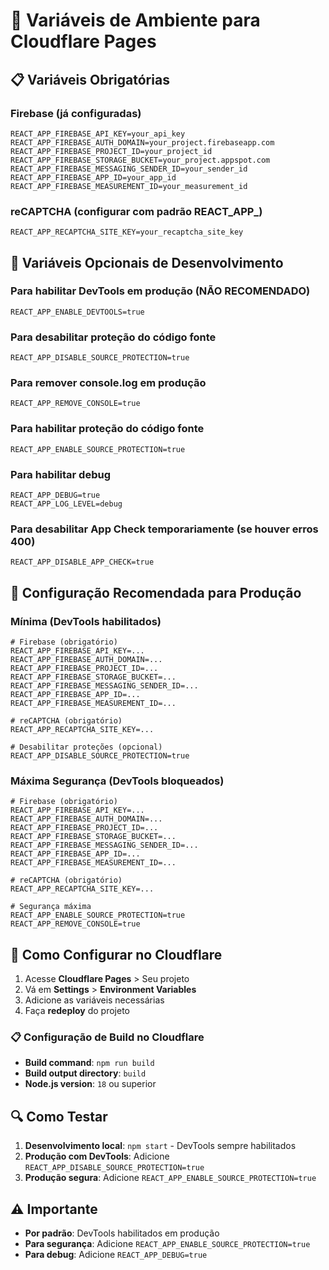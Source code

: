 # 🔧 Variáveis de Ambiente para Cloudflare Pages

## 📋 **Variáveis Obrigatórias**

### Firebase (já configuradas)
```
REACT_APP_FIREBASE_API_KEY=your_api_key
REACT_APP_FIREBASE_AUTH_DOMAIN=your_project.firebaseapp.com
REACT_APP_FIREBASE_PROJECT_ID=your_project_id
REACT_APP_FIREBASE_STORAGE_BUCKET=your_project.appspot.com
REACT_APP_FIREBASE_MESSAGING_SENDER_ID=your_sender_id
REACT_APP_FIREBASE_APP_ID=your_app_id
REACT_APP_FIREBASE_MEASUREMENT_ID=your_measurement_id
```

### reCAPTCHA (configurar com padrão REACT_APP_)
```
REACT_APP_RECAPTCHA_SITE_KEY=your_recaptcha_site_key
```

## 🔧 **Variáveis Opcionais de Desenvolvimento**

### Para habilitar DevTools em produção (NÃO RECOMENDADO)
```
REACT_APP_ENABLE_DEVTOOLS=true
```

### Para desabilitar proteção do código fonte
```
REACT_APP_DISABLE_SOURCE_PROTECTION=true
```

### Para remover console.log em produção
```
REACT_APP_REMOVE_CONSOLE=true
```

### Para habilitar proteção do código fonte
```
REACT_APP_ENABLE_SOURCE_PROTECTION=true
```

### Para habilitar debug
```
REACT_APP_DEBUG=true
REACT_APP_LOG_LEVEL=debug
```

### Para desabilitar App Check temporariamente (se houver erros 400)
```
REACT_APP_DISABLE_APP_CHECK=true
```

## 🎯 **Configuração Recomendada para Produção**

### Mínima (DevTools habilitados)
```
# Firebase (obrigatório)
REACT_APP_FIREBASE_API_KEY=...
REACT_APP_FIREBASE_AUTH_DOMAIN=...
REACT_APP_FIREBASE_PROJECT_ID=...
REACT_APP_FIREBASE_STORAGE_BUCKET=...
REACT_APP_FIREBASE_MESSAGING_SENDER_ID=...
REACT_APP_FIREBASE_APP_ID=...
REACT_APP_FIREBASE_MEASUREMENT_ID=...

# reCAPTCHA (obrigatório)
REACT_APP_RECAPTCHA_SITE_KEY=...

# Desabilitar proteções (opcional)
REACT_APP_DISABLE_SOURCE_PROTECTION=true
```

### Máxima Segurança (DevTools bloqueados)
```
# Firebase (obrigatório)
REACT_APP_FIREBASE_API_KEY=...
REACT_APP_FIREBASE_AUTH_DOMAIN=...
REACT_APP_FIREBASE_PROJECT_ID=...
REACT_APP_FIREBASE_STORAGE_BUCKET=...
REACT_APP_FIREBASE_MESSAGING_SENDER_ID=...
REACT_APP_FIREBASE_APP_ID=...
REACT_APP_FIREBASE_MEASUREMENT_ID=...

# reCAPTCHA (obrigatório)
REACT_APP_RECAPTCHA_SITE_KEY=...

# Segurança máxima
REACT_APP_ENABLE_SOURCE_PROTECTION=true
REACT_APP_REMOVE_CONSOLE=true
```

## 🚀 **Como Configurar no Cloudflare**

1. Acesse **Cloudflare Pages** > Seu projeto
2. Vá em **Settings** > **Environment Variables**
3. Adicione as variáveis necessárias
4. Faça **redeploy** do projeto

### 📋 **Configuração de Build no Cloudflare**

- **Build command**: `npm run build`
- **Build output directory**: `build`
- **Node.js version**: `18` ou superior

## 🔍 **Como Testar**

1. **Desenvolvimento local**: `npm start` - DevTools sempre habilitados
2. **Produção com DevTools**: Adicione `REACT_APP_DISABLE_SOURCE_PROTECTION=true`
3. **Produção segura**: Adicione `REACT_APP_ENABLE_SOURCE_PROTECTION=true`

## ⚠️ **Importante**

- **Por padrão**: DevTools habilitados em produção
- **Para segurança**: Adicione `REACT_APP_ENABLE_SOURCE_PROTECTION=true`
- **Para debug**: Adicione `REACT_APP_DEBUG=true`

